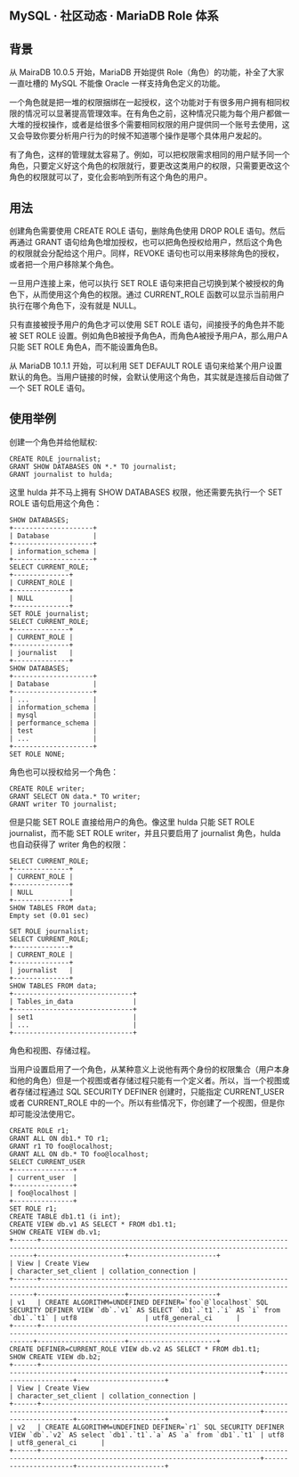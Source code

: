 ## MySQL · 社区动态 · MariaDB Role 体系


    
## 背景


从 MairaDB 10.0.5 开始，MariaDB 开始提供 Role（角色）的功能，补全了大家一直吐槽的 MySQL 不能像 Oracle 一样支持角色定义的功能。  


一个角色就是把一堆的权限捆绑在一起授权，这个功能对于有很多用户拥有相同权限的情况可以显著提高管理效率。在有角色之前，这种情况只能为每个用户都做一大堆的授权操作，或者是给很多个需要相同权限的用户提供同一个账号去使用，这又会导致你要分析用户行为的时候不知道哪个操作是哪个具体用户发起的。  


有了角色，这样的管理就太容易了。例如，可以把权限需求相同的用户赋予同一个角色，只要定义好这个角色的权限就行，要更改这类用户的权限，只需要更改这个角色的权限就可以了，变化会影响到所有这个角色的用户。  

## 用法


创建角色需要使用 CREATE ROLE 语句，删除角色使用 DROP ROLE 语句。然后再通过 GRANT 语句给角色增加授权，也可以把角色授权给用户，然后这个角色的权限就会分配给这个用户。同样，REVOKE 语句也可以用来移除角色的授权，或者把一个用户移除某个角色。  


一旦用户连接上来，他可以执行 SET ROLE 语句来把自己切换到某个被授权的角色下，从而使用这个角色的权限。通过 CURRENT_ROLE 函数可以显示当前用户执行在哪个角色下，没有就是 NULL。  


只有直接被授予用户的角色才可以使用 SET ROLE 语句，间接授予的角色并不能被 SET ROLE 设置。例如角色B被授予角色A，而角色A被授予用户A，那么用户A只能 SET ROLE 角色A，而不能设置角色B。  


从 MariaDB 10.1.1 开始，可以利用 SET DEFAULT ROLE 语句来给某个用户设置默认的角色。当用户链接的时候，会默认使用这个角色，其实就是连接后自动做了一个 SET ROLE 语句。  

## 使用举例


创建一个角色并给他赋权:  

```LANG
CREATE ROLE journalist;
GRANT SHOW DATABASES ON *.* TO journalist;
GRANT journalist to hulda;

```


这里 hulda 并不马上拥有 SHOW DATABASES 权限，他还需要先执行一个 SET ROLE 语句启用这个角色：  

```LANG
SHOW DATABASES;
+--------------------+
| Database           |
+--------------------+
| information_schema |
+--------------------+
SELECT CURRENT_ROLE;
+--------------+
| CURRENT_ROLE |
+--------------+
| NULL         |
+--------------+
SET ROLE journalist;
SELECT CURRENT_ROLE;
+--------------+
| CURRENT_ROLE |
+--------------+
| journalist   |
+--------------+
SHOW DATABASES;
+--------------------+
| Database           |
+--------------------+
| ...                |
| information_schema |
| mysql              |
| performance_schema |
| test               |
| ...                |
+--------------------+
SET ROLE NONE;

```


角色也可以授权给另一个角色：  

```LANG
CREATE ROLE writer;
GRANT SELECT ON data.* TO writer;
GRANT writer TO journalist;

```


但是只能 SET ROLE 直接给用户的角色。像这里 hulda 只能 SET ROLE journalist，而不能 SET ROLE writer，并且只要启用了 journalist 角色，hulda 也自动获得了 writer 角色的权限：  

```LANG
SELECT CURRENT_ROLE;
+--------------+
| CURRENT_ROLE |
+--------------+
| NULL         |
+--------------+
SHOW TABLES FROM data;
Empty set (0.01 sec)

SET ROLE journalist;
SELECT CURRENT_ROLE;
+--------------+
| CURRENT_ROLE |
+--------------+
| journalist   |
+--------------+
SHOW TABLES FROM data;
+------------------------------+
| Tables_in_data               |
+------------------------------+
| set1                         |
| ...                          |
+------------------------------+

```


角色和视图、存储过程。  


当用户设置启用了一个角色，从某种意义上说他有两个身份的权限集合（用户本身和他的角色）但是一个视图或者存储过程只能有一个定义者。所以，当一个视图或者存储过程通过 SQL SECURITY DEFINER 创建时，只能指定 CURRENT_USER 或者 CURRENT_ROLE 中的一个。所以有些情况下，你创建了一个视图，但是你却可能没法使用它。  

```LANG
CREATE ROLE r1;
GRANT ALL ON db1.* TO r1;
GRANT r1 TO foo@localhost;
GRANT ALL ON db.* TO foo@localhost;
SELECT CURRENT_USER
+---------------+
| current_user  |
+---------------+
| foo@localhost |
+---------------+
SET ROLE r1;
CREATE TABLE db1.t1 (i int);
CREATE VIEW db.v1 AS SELECT * FROM db1.t1;
SHOW CREATE VIEW db.v1;
+------+------------------------------------------------------------------------------------------------------------------------------------------+----------------------+----------------------+
| View | Create View                                                                                                                              | character_set_client | collation_connection |
+------+------------------------------------------------------------------------------------------------------------------------------------------+----------------------+----------------------+
| v1   | CREATE ALGORITHM=UNDEFINED DEFINER=`foo`@`localhost` SQL SECURITY DEFINER VIEW `db`.`v1` AS SELECT `db1`.`t1`.`i` AS `i` from `db1`.`t1` | utf8                 | utf8_general_ci      |
+------+------------------------------------------------------------------------------------------------------------------------------------------+----------------------+----------------------+
CREATE DEFINER=CURRENT_ROLE VIEW db.v2 AS SELECT * FROM db1.t1;
SHOW CREATE VIEW db.b2;
+------+-----------------------------------------------------------------------------------------------------------------------------+----------------------+----------------------+
| View | Create View                                                                                                                 | character_set_client | collation_connection |
+------+-----------------------------------------------------------------------------------------------------------------------------+----------------------+----------------------+
| v2   | CREATE ALGORITHM=UNDEFINED DEFINER=`r1` SQL SECURITY DEFINER VIEW `db`.`v2` AS select `db1`.`t1`.`a` AS `a` from `db1`.`t1` | utf8                 | utf8_general_ci      |
+------+-----------------------------------------------------------------------------------------------------------------------------+----------------------+----------------------+

```

